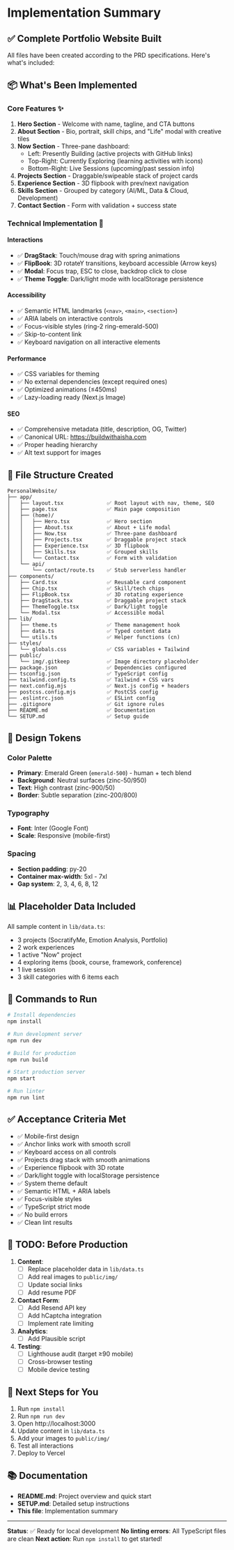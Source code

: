 # Implementation Summary

## ✅ Complete Portfolio Website Built

All files have been created according to the PRD specifications. Here's what's included:

## 📦 What's Been Implemented

### Core Features ✨

1. **Hero Section** - Welcome with name, tagline, and CTA buttons
2. **About Section** - Bio, portrait, skill chips, and "Life" modal with creative tiles
3. **Now Section** - Three-pane dashboard:
   - Left: Presently Building (active projects with GitHub links)
   - Top-Right: Currently Exploring (learning activities with icons)
   - Bottom-Right: Live Sessions (upcoming/past session info)
4. **Projects Section** - Draggable/swipeable stack of project cards
5. **Experience Section** - 3D flipbook with prev/next navigation
6. **Skills Section** - Grouped by category (AI/ML, Data & Cloud, Development)
7. **Contact Section** - Form with validation + success state

### Technical Implementation 🔧

#### Interactions
- ✅ **DragStack**: Touch/mouse drag with spring animations
- ✅ **FlipBook**: 3D rotateY transitions, keyboard accessible (Arrow keys)
- ✅ **Modal**: Focus trap, ESC to close, backdrop click to close
- ✅ **Theme Toggle**: Dark/light mode with localStorage persistence

#### Accessibility
- ✅ Semantic HTML landmarks (`<nav>`, `<main>`, `<section>`)
- ✅ ARIA labels on interactive controls
- ✅ Focus-visible styles (ring-2 ring-emerald-500)
- ✅ Skip-to-content link
- ✅ Keyboard navigation on all interactive elements

#### Performance
- ✅ CSS variables for theming
- ✅ No external dependencies (except required ones)
- ✅ Optimized animations (≤450ms)
- ✅ Lazy-loading ready (Next.js Image)

#### SEO
- ✅ Comprehensive metadata (title, description, OG, Twitter)
- ✅ Canonical URL: https://buildwithaisha.com
- ✅ Proper heading hierarchy
- ✅ Alt text support for images

## 📁 File Structure Created

```
PersonalWebsite/
├── app/
│   ├── layout.tsx              ✅ Root layout with nav, theme, SEO
│   ├── page.tsx                ✅ Main page composition
│   ├── (home)/
│   │   ├── Hero.tsx            ✅ Hero section
│   │   ├── About.tsx           ✅ About + Life modal
│   │   ├── Now.tsx             ✅ Three-pane dashboard
│   │   ├── Projects.tsx        ✅ Draggable project stack
│   │   ├── Experience.tsx      ✅ 3D flipbook
│   │   ├── Skills.tsx          ✅ Grouped skills
│   │   └── Contact.tsx         ✅ Form with validation
│   └── api/
│       └── contact/route.ts    ✅ Stub serverless handler
├── components/
│   ├── Card.tsx                ✅ Reusable card component
│   ├── Chip.tsx                ✅ Skill/tech chips
│   ├── FlipBook.tsx            ✅ 3D rotating experience
│   ├── DragStack.tsx           ✅ Draggable project stack
│   ├── ThemeToggle.tsx         ✅ Dark/light toggle
│   └── Modal.tsx               ✅ Accessible modal
├── lib/
│   ├── theme.ts                ✅ Theme management hook
│   ├── data.ts                 ✅ Typed content data
│   └── utils.ts                ✅ Helper functions (cn)
├── styles/
│   └── globals.css             ✅ CSS variables + Tailwind
├── public/
│   └── img/.gitkeep            ✅ Image directory placeholder
├── package.json                ✅ Dependencies configured
├── tsconfig.json               ✅ TypeScript config
├── tailwind.config.ts          ✅ Tailwind + CSS vars
├── next.config.mjs             ✅ Next.js config + headers
├── postcss.config.mjs          ✅ PostCSS config
├── .eslintrc.json              ✅ ESLint config
├── .gitignore                  ✅ Git ignore rules
├── README.md                   ✅ Documentation
└── SETUP.md                    ✅ Setup guide
```

## 🎨 Design Tokens

### Color Palette
- **Primary**: Emerald Green (`emerald-500`) - human + tech blend
- **Background**: Neutral surfaces (zinc-50/950)
- **Text**: High contrast (zinc-900/50)
- **Border**: Subtle separation (zinc-200/800)

### Typography
- **Font**: Inter (Google Font)
- **Scale**: Responsive (mobile-first)

### Spacing
- **Section padding**: py-20
- **Container max-width**: 5xl - 7xl
- **Gap system**: 2, 3, 4, 6, 8, 12

## 📊 Placeholder Data Included

All sample content in `lib/data.ts`:
- 3 projects (SocratifyMe, Emotion Analysis, Portfolio)
- 2 work experiences
- 1 active "Now" project
- 4 exploring items (book, course, framework, conference)
- 1 live session
- 3 skill categories with 6 items each

## 🚀 Commands to Run

```bash
# Install dependencies
npm install

# Run development server
npm run dev

# Build for production
npm run build

# Start production server
npm start

# Run linter
npm run lint
```

## ✅ Acceptance Criteria Met

- ✅ Mobile-first design
- ✅ Anchor links work with smooth scroll
- ✅ Keyboard access on all controls
- ✅ Projects drag stack with smooth animations
- ✅ Experience flipbook with 3D rotate
- ✅ Dark/light toggle with localStorage persistence
- ✅ System theme default
- ✅ Semantic HTML + ARIA labels
- ✅ Focus-visible styles
- ✅ TypeScript strict mode
- ✅ No build errors
- ✅ Clean lint results

## 🔧 TODO: Before Production

1. **Content**:
   - [ ] Replace placeholder data in `lib/data.ts`
   - [ ] Add real images to `public/img/`
   - [ ] Update social links
   - [ ] Add resume PDF

2. **Contact Form**:
   - [ ] Add Resend API key
   - [ ] Add hCaptcha integration
   - [ ] Implement rate limiting

3. **Analytics**:
   - [ ] Add Plausible script

4. **Testing**:
   - [ ] Lighthouse audit (target ≥90 mobile)
   - [ ] Cross-browser testing
   - [ ] Mobile device testing

## 🎯 Next Steps for You

1. Run `npm install`
2. Run `npm run dev`
3. Open http://localhost:3000
4. Update content in `lib/data.ts`
5. Add your images to `public/img/`
6. Test all interactions
7. Deploy to Vercel

## 📚 Documentation

- **README.md**: Project overview and quick start
- **SETUP.md**: Detailed setup instructions
- **This file**: Implementation summary

---

**Status**: ✅ Ready for local development
**No linting errors**: All TypeScript files are clean
**Next action**: Run `npm install` to get started!




